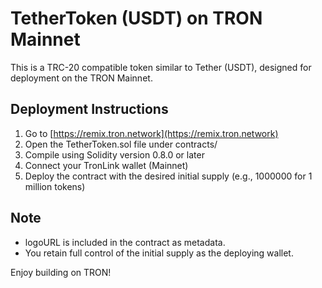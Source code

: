 # TetherToken (USDT) on TRON Mainnet

This is a TRC-20 compatible token similar to Tether (USDT), designed for deployment on the TRON Mainnet.

## Deployment Instructions

1. Go to [https://remix.tron.network](https://remix.tron.network)
2. Open the TetherToken.sol file under contracts/
3. Compile using Solidity version 0.8.0 or later
4. Connect your TronLink wallet (Mainnet)
5. Deploy the contract with the desired initial supply (e.g., 1000000 for 1 million tokens)

## Note

- logoURL is included in the contract as metadata.
- You retain full control of the initial supply as the deploying wallet.

Enjoy building on TRON!